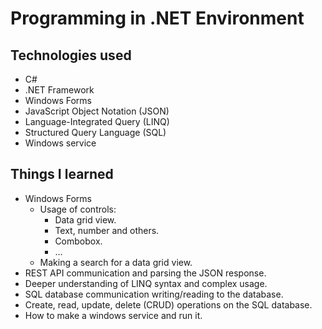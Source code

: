 # Programming in .NET Environment
## Technologies used
* C#
* .NET Framework
* Windows Forms
* JavaScript Object Notation (JSON)
* Language-Integrated Query (LINQ)
* Structured Query Language (SQL)
* Windows service
## Things I learned
* Windows Forms 
  * Usage of controls:
     * Data grid view.
     * Text, number and others.
     * Combobox.
     * ...
  * Making a search for a data grid view.
* REST API communication and parsing the JSON response.
* Deeper understanding of LINQ syntax and complex usage.
* SQL database communication writing/reading to the database.
* Create, read, update, delete (CRUD) operations on the SQL database.
* How to make a windows service and run it.
